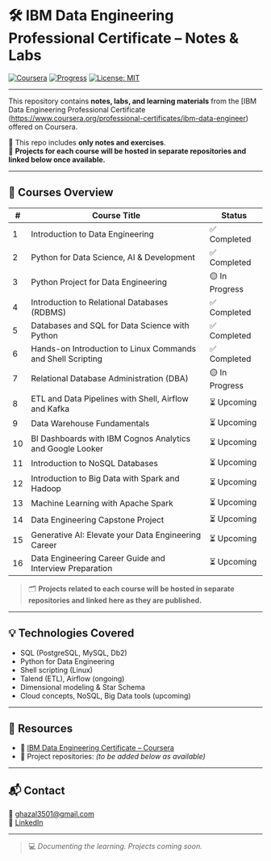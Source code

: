 # 🛠 IBM Data Engineering Professional Certificate – Notes & Labs

[![Coursera](https://img.shields.io/badge/Coursera-IBM%20Data%20Engineering-blue?logo=coursera)](https://www.coursera.org/professional-certificates/ibm-data-engineer)
[![Progress](https://img.shields.io/badge/Status-In%20Progress-yellow)](#)
[![License: MIT](https://img.shields.io/badge/License-MIT-green.svg)](https://opensource.org/licenses/MIT)

---

This repository contains **notes, labs, and learning materials** from the [IBM Data Engineering Professional Certificate (https://www.coursera.org/professional-certificates/ibm-data-engineer) offered on Coursera.

🧪 This repo includes **only notes and exercises**.  
🔗 **Projects for each course will be hosted in separate repositories and linked below once available.**

---

## 📘 Courses Overview

| #  | Course Title                                                                                         | Status          |
|----|------------------------------------------------------------------------------------------------------|-----------------|
| 1  | Introduction to Data Engineering                                                                     | ✅ Completed   |
| 2  | Python for Data Science, AI & Development                                                            | ✅ Completed   |
| 3  | Python Project for Data Engineering                                                                  | 🟡 In Progress |
| 4  | Introduction to Relational Databases (RDBMS)                                                         | ✅ Completed   |
| 5  | Databases and SQL for Data Science with Python                                                       | ✅ Completed   |
| 6  | Hands-on Introduction to Linux Commands and Shell Scripting                                          | ✅ Completed   |
| 7  | Relational Database Administration (DBA)                                                             | 🟡 In Progress |
| 8  | ETL and Data Pipelines with Shell, Airflow and Kafka                                                 | ⏳ Upcoming    |
| 9  | Data Warehouse Fundamentals                                                                          | ⏳ Upcoming    |
| 10 | BI Dashboards with IBM Cognos Analytics and Google Looker                                            | ⏳ Upcoming    |
| 11 | Introduction to NoSQL Databases                                                                      | ⏳ Upcoming    |
| 12 | Introduction to Big Data with Spark and Hadoop                                                       | ⏳ Upcoming    |
| 13 | Machine Learning with Apache Spark                                                                   | ⏳ Upcoming    |
| 14 | Data Engineering Capstone Project                                                                    | ⏳ Upcoming    |
| 15 | Generative AI: Elevate your Data Engineering Career                                                  | ⏳ Upcoming    |
| 16 | Data Engineering Career Guide and Interview Preparation                                              | ⏳ Upcoming    |

> 🗂️ **Projects related to each course will be hosted in separate repositories and linked here as they are published.**

---
## 💡 Technologies Covered

- SQL (PostgreSQL, MySQL, Db2)
- Python for Data Engineering
- Shell scripting (Linux)
- Talend (ETL), Airflow (ongoing)
- Dimensional modeling & Star Schema
- Cloud concepts, NoSQL, Big Data tools (upcoming)

---

## 🔗 Resources

- 📘 [IBM Data Engineering Certificate – Coursera](https://www.coursera.org/professional-certificates/ibm-data-engineer)
- 💼 Project repositories: *(to be added below as available)*

---

## 📬 Contact

📧 [ghazal3501@gmail.com](mailto:ghazal3501@gmail.com)  
🔗 [LinkedIn](https://linkedin.com/in/ghazaleashar)

---

> 💻 *Documenting the learning. Projects coming soon.*
